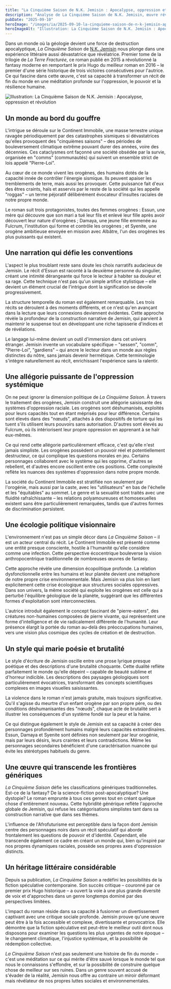 ```yaml
---
title: "La Cinquième Saison de N.K. Jemisin : Apocalypse, oppression et révolution"
description: "Analyse de La Cinquième Saison de N.K. Jemisin, œuvre révolutionnaire mêlant catastrophe géologique, oppression systémique et narration novatrice."
pubDate: "2025-09-10"
heroImage: "/images/ia/2025-09-10-la-cinquieme-saison-de-n-k-jemisin-apocalypse-oppression-et-296968-hero/2025-09-10-la-cinquieme-saison-de-n-k-jemisin-apocalypse-oppression-et-296968-hero.png"
heroImageAlt: "Illustration: La Cinquième Saison de N.K. Jemisin : Apocalypse, oppression et révolution"
---
```


Dans un monde où la géologie devient une force de destruction apocalyptique, *La Cinquième Saison* de [N.K. Jemisin](https://www.jailu.com/Nos-auteurs/jemisin-n-k) nous plonge dans une expérience littéraire aussi dévastatrice que révélatrice. Premier tome de la trilogie de *La Terre Fracturée*, ce roman publié en 2015 a révolutionné la fantasy moderne en remportant le prix Hugo du meilleur roman en 2016 – le premier d'une série historique de trois victoires consécutives pour l'autrice. Ce qui fascine dans cette œuvre, c'est sa capacité à transformer un récit de fin du monde en une méditation profonde sur l'oppression, le pouvoir et la résilience humaine.


<picture><source srcset="/images/ia/2025-09-10-la-cinquieme-saison-de-n-k-jemisin-apocalypse-oppression-et-296968-inline/2025-09-10-la-cinquieme-saison-de-n-k-jemisin-apocalypse-oppression-et-296968-inline.avif" type="image/avif" /><source srcset="/images/ia/2025-09-10-la-cinquieme-saison-de-n-k-jemisin-apocalypse-oppression-et-296968-inline/2025-09-10-la-cinquieme-saison-de-n-k-jemisin-apocalypse-oppression-et-296968-inline.webp" type="image/webp" /><img src="/images/ia/2025-09-10-la-cinquieme-saison-de-n-k-jemisin-apocalypse-oppression-et-296968-inline/2025-09-10-la-cinquieme-saison-de-n-k-jemisin-apocalypse-oppression-et-296968-inline.png" alt="Illustration: La Cinquième Saison de N.K. Jemisin : Apocalypse, oppression et révolution" loading="lazy" decoding="async" /></picture>


## Un monde au bord du gouffre

L'intrigue se déroule sur le Continent Immobile, une masse terrestre unique ravagée périodiquement par des catastrophes sismiques si dévastatrices qu'elles provoquent des "cinquièmes saisons" – des périodes de bouleversement climatique extrême pouvant durer des années, voire des décennies. Ces cataclysmes ont façonné une société obsédée par la survie, organisée en "comms" (communautés) qui suivent un ensemble strict de lois appelé "Pierre-Loi".

Au cœur de ce monde vivent les orogènes, des humains dotés de la capacité innée de contrôler l'énergie sismique. Ils peuvent apaiser les tremblements de terre, mais aussi les provoquer. Cette puissance fait d'eux des êtres craints, haïs et asservis par le reste de la société qui les appelle "roggas" – un terme péjoratif délibérément évocateur d'insultes raciales de notre propre monde.

Le roman suit trois protagonistes, toutes des femmes orogènes : Essun, une mère qui découvre que son mari a tué leur fils et enlevé leur fille après avoir découvert leur nature d'orogènes ; Damaya, une jeune fille emmenée au Fulcrum, l'institution qui forme et contrôle les orogènes ; et Syenite, une orogène ambitieuse envoyée en mission avec Albâtre, l'un des orogènes les plus puissants qui existent.

## Une narration qui défie les conventions

L'aspect le plus troublant reste sans doute les choix narratifs audacieux de Jemisin. Le récit d'Essun est raconté à la deuxième personne du singulier, créant une intimité dérangeante qui force le lecteur à habiter sa douleur et sa rage. Cette technique n'est pas qu'un simple artifice stylistique – elle devient un élément crucial de l'intrigue dont la signification se dévoile progressivement.

La structure temporelle du roman est également remarquable. Les trois récits se déroulent à des moments différents, et ce n'est qu'en avançant dans la lecture que leurs connexions deviennent évidentes. Cette approche révèle la profondeur de la construction narrative de Jemisin, qui parvient à maintenir le suspense tout en développant une riche tapisserie d'indices et de révélations.

Le langage lui-même devient un outil d'immersion dans cet univers étranger. Jemisin invente un vocabulaire spécifique – "sessen", "comm", "Pierre-Loi", "gardiens" – qui ancre le lecteur dans un monde aux règles distinctes du nôtre, sans jamais devenir hermétique. Cette terminologie s'intègre naturellement au récit, enrichissant l'expérience sans la ralentir.

## Une allégorie puissante de l'oppression systémique

On ne peut ignorer la dimension politique de *La Cinquième Saison*. À travers le traitement des orogènes, Jemisin construit une allégorie saisissante des systèmes d'oppression raciale. Les orogènes sont déshumanisés, exploités pour leurs capacités tout en étant méprisés pour leur différence. Certains sont élevés dans des "nœuds", attachés à des dispositifs de torture qui les tuent s'ils utilisent leurs pouvoirs sans autorisation. D'autres sont élevés au Fulcrum, où ils intériorisent leur propre oppression en apprenant à se haïr eux-mêmes.

Ce qui rend cette allégorie particulièrement efficace, c'est qu'elle n'est jamais simpliste. Les orogènes possèdent un pouvoir réel et potentiellement destructeur, ce qui complique les questions morales en jeu. Certains personnages collaborent avec le système qui les opprime, d'autres se rebellent, et d'autres encore oscillent entre ces positions. Cette complexité reflète les nuances des systèmes d'oppression dans notre propre monde.

La société du Continent Immobile est stratifiée non seulement par l'orogénie, mais aussi par la caste, avec les "utilisateurs" en bas de l'échelle et les "équitables" au sommet. Le genre et la sexualité sont traités avec une fluidité rafraîchissante – les relations polyamoureuses et homosexuelles existent sans être particulièrement remarquées, tandis que d'autres formes de discrimination persistent.

## Une écologie politique visionnaire

L'environnement n'est pas un simple décor dans *La Cinquième Saison* – il est un acteur central du récit. Le Continent Immobile est présenté comme une entité presque consciente, hostile à l'humanité qu'elle considère comme une infection. Cette perspective écocentrique bouleverse la vision anthropocentrique traditionnelle de nombreuses œuvres de fantasy.

Cette approche révèle une dimension écopolitique profonde. La relation dysfonctionnelle entre les humains et leur planète devient une métaphore de notre propre crise environnementale. Mais Jemisin va plus loin en liant explicitement cette crise écologique aux structures sociales oppressives. Dans son univers, la même société qui exploite les orogènes est celle qui a perturbé l'équilibre géologique de la planète, suggérant que les différentes formes d'exploitation sont interconnectées.

L'autrice introduit également le concept fascinant de "pierre-eaters", des créatures non-humaines composées de pierre vivante, qui représentent une forme d'intelligence et de vie radicalement différente de l'humanité. Leur présence élargit la portée du roman au-delà des préoccupations humaines, vers une vision plus cosmique des cycles de création et de destruction.

## Un style qui marie poésie et brutalité

Le style d'écriture de Jemisin oscille entre une prose lyrique presque poétique et des descriptions d'une brutalité choquante. Cette dualité reflète parfaitement le monde qu'elle dépeint – capable de beauté sublime et d'horreur indicible. Les descriptions des paysages géologiques sont particulièrement évocatrices, transformant des concepts scientifiques complexes en images visuelles saisissantes.

La violence dans le roman n'est jamais gratuite, mais toujours significative. Qu'il s'agisse du meurtre d'un enfant orogène par son propre père, ou des conditions déshumanisantes des "nœuds", chaque acte de brutalité sert à illustrer les conséquences d'un système fondé sur la peur et la haine.

Ce qui distingue également le style de Jemisin est sa capacité à créer des personnages profondément humains malgré leurs capacités extraordinaires. Essun, Damaya et Syenite sont définies non seulement par leur orogénie, mais par leurs désirs, leurs craintes et leurs contradictions. Même les personnages secondaires bénéficient d'une caractérisation nuancée qui évite les stéréotypes habituels du genre.

## Une œuvre qui transcende les frontières génériques

*La Cinquième Saison* défie les classifications génériques traditionnelles. Est-ce de la fantasy? De la science-fiction post-apocalyptique? Une dystopie? Le roman emprunte à tous ces genres tout en créant quelque chose d'entièrement nouveau. Cette hybridité générique reflète l'approche globale de Jemisin, qui refuse les catégorisations simplistes tant dans sa construction narrative que dans ses thèmes.

L'influence de l'Afrofuturisme est perceptible dans la façon dont Jemisin centre des personnages noirs dans un récit spéculatif qui aborde frontalement les questions de pouvoir et d'identité. Cependant, elle transcende également ce cadre en créant un monde qui, bien qu'inspiré par nos propres dynamiques raciales, possède ses propres axes d'oppression distincts.

## Un héritage littéraire considérable

Depuis sa publication, *La Cinquième Saison* a redéfini les possibilités de la fiction spéculative contemporaine. Son succès critique – couronné par ce premier prix Hugo historique – a ouvert la voie à une plus grande diversité de voix et d'approches dans un genre longtemps dominé par des perspectives limitées.

L'impact du roman réside dans sa capacité à fusionner un divertissement captivant avec une critique sociale profonde. Jemisin prouve qu'une œuvre peut être à la fois accessible et complexe, divertissante et provocatrice. Elle démontre que la fiction spéculative est peut-être le meilleur outil dont nous disposons pour examiner les questions les plus urgentes de notre époque – le changement climatique, l'injustice systémique, et la possibilité de rédemption collective.

*La Cinquième Saison* n'est pas seulement une histoire de fin du monde – c'est une méditation sur ce qui mérite d'être sauvé lorsque le monde tel que nous le connaissons s'effondre, et sur la possibilité de construire quelque chose de meilleur sur ses ruines. Dans un genre souvent accusé de s'évader de la réalité, Jemisin nous offre au contraire un miroir déformant mais révélateur de nos propres luttes sociales et environnementales.